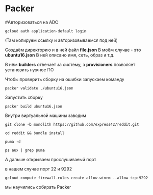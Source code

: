 
 # Packer
#Авторизоваться на ADC

```
gcloud auth application-default login
```
(Там копируем ссылку и авторизовываемся под ней)

Создаём директорию и в ней файл **file.json**
В моём случае - это **ubuntu16.json**
В ней описано имя, сеть, образ и т.д.

В нём **builders** отвечает за систему, а
**provisioners** позволяет установить нужное ПО

Чтобы проверить сборку на ошибки запускаем команду
```
packer validate ./ubuntu16.json
```

Запустить сборку

```
packer build ubuntu16.json
```

Внутри виртуальной машины заводим

```
git clone -b monolith https://github.com/express42/reddit.git
```
```
cd reddit && bundle install
```
```
puma -d
```
```
ps aux | grep puma
```

А дальше открываем прослушиваеый порт

в нашем случае порт 22 и 9292

```
gcloud compute firewall-rules create allow-winrm --allow tcp:9292
```


мы научились собирать Packer

